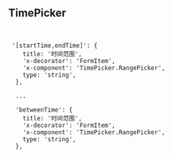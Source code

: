 ## TimePicker

```tsx | pure


 '[startTime,endTime]': {
    title: '时间范围',
    'x-decorator': 'FormItem',
    'x-component': 'TimePicker.RangePicker',
    type: 'string',
  },

  ...

  'betweenTime': {
    title: '时间范围',
    'x-decorator': 'FormItem',
    'x-component': 'TimePicker.RangePicker',
    type: 'string',
  },

```

<code src="./index.tsx" />
